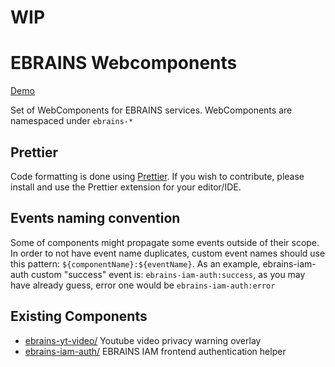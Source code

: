 # WIP

# EBRAINS Webcomponents

[Demo](https://humanbrainproject.github.io/ebrains-webcomponents/index.html)

Set of WebComponents for EBRAINS services. WebComponents are namespaced under `ebrains-*`

## Prettier

Code formatting is done using [Prettier](https://prettier.io/). If you wish to contribute, please install and use the Prettier extension for your editor/IDE.

## Events naming convention

Some of components might propagate some events outside of their scope. In order to not have event name duplicates, custom event names should use this pattern: `${componentName}:${eventName}`. As an example, ebrains-iam-auth custom "success" event is: `ebrains-iam-auth:success`, as you may have already guess, error one would be `ebrains-iam-auth:error`

## Existing Components

- [ebrains-yt-video/](ebrains-yt-video) Youtube video privacy warning overlay
- [ebrains-iam-auth/](ebrains-iam-auth) EBRAINS IAM frontend authentication helper
